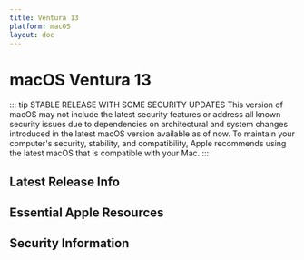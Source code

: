 ```yaml
---
title: Ventura 13
platform: macOS
layout: doc
---
```


# macOS Ventura 13 <Badge type="tip" text="Preceding Version (N-2)" />

::: tip STABLE RELEASE WITH SOME SECURITY UPDATES
This version of macOS may not include the latest security features or address all known security issues due to dependencies on architectural and system changes introduced in the latest macOS version available as of now. To maintain your computer's security, stability, and compatibility, Apple recommends using the latest macOS that is compatible with your Mac.
::: 

<script setup>
import LatestFeatures from './components/LatestFeatures.vue';
import SecurityInfo from './components/SecurityInfo.vue';

const frontmatter = {
  title: 'Ventura 13',
  platform: 'macOS'
};
</script>

## Latest Release Info
<LatestFeatures :title="frontmatter.title" :platform="frontmatter.platform" />

## Essential Apple Resources
<LinksComponent :title="frontmatter.title" :platform="frontmatter.platform" />



## Security Information
<SecurityInfo :title="frontmatter.title" :platform="frontmatter.platform" />
